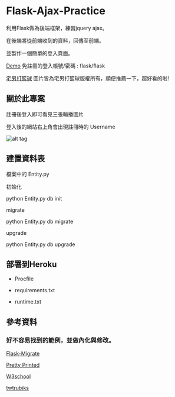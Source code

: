 # Flask-Ajax-Practice
利用Flask做為後端框架，練習jquery ajax。

在後端將從前端收到的資料，回傳至前端。

並製作一個簡單的登入頁面。

[Demo](https://flask-00.herokuapp.com/) 免註冊的登入帳號/密碼 : flask/flask

[宅男打籃球](https://www.facebook.com/theunderdogsbb/) 圖片皆為宅男打籃球版權所有，順便推薦一下，超好看的啦!

## 關於此專案
註冊後登入即可看見三張輪播圖片

登入後的網站右上角會出現註冊時的 Username

![alt tag](https://i.imgur.com/NRhNLoT.png)

## 建置資料表
檔案中的 Entity.py

初始化

python Entity.py db init

migrate

python Entity.py db migrate

upgrade

python Entity.py db upgrade

## 部署到Heroku
* Procfile

* requirements.txt

* runtime.txt

## 參考資料
### 好不容易找到的範例，並做內化與修改。

[Flask-Migrate](https://flask-migrate.readthedocs.io/en/latest/)

[Pretty Printed](https://github.com/PrettyPrinted/AJAX_Forms_jQuery_Flask)

[W3school](http://www.w3school.com.cn/jquery/jquery_ref_events.asp)

[twtrubiks](https://github.com/twtrubiks/Deploying-Flask-To-Heroku)